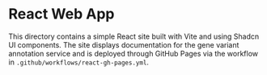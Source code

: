 # React Web App

This directory contains a simple React site built with Vite and using Shadcn UI components.
The site displays documentation for the gene variant annotation service and is deployed
through GitHub Pages via the workflow in `.github/workflows/react-gh-pages.yml`.
